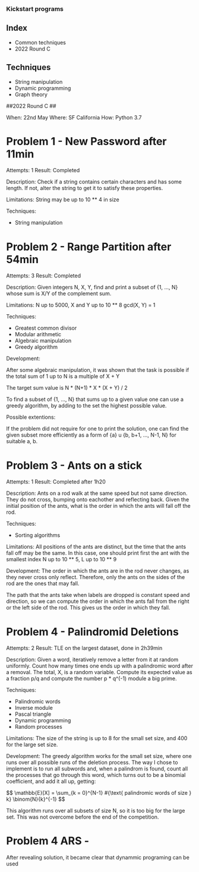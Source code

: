 ### Kickstart programs ###


## Index ##

 - Common techniques
 - 2022 Round C



## Techniques ##

 - String manipulation
 - Dynamic programming
 - Graph theory

##2022 Round C ##

When: 22nd May
Where: SF California
How: Python 3.7


# Problem 1 - New Password after 11min # 

Attempts: 1
Result: Completed

Description:
Check if a string contains certain characters and has some length.
If not, alter the string to get it to satisfy these properties.

Limitations:
String may be up to 10 ** 4 in size

Techniques:
 - String manipulation


# Problem 2 - Range Partition after 54min #

Attempts: 3
Result: Completed

Description:
Given integers N, X, Y, find and print a subset of {1, ..., N} whose sum is X/Y of the complement sum.

Limitations:
N up to 5000, X and Y up to 10 ** 8
gcd(X, Y) = 1

Techniques:
 - Greatest common divisor
 - Modular arithmetic
 - Algebraic manipulation
 - Greedy algorithm

Development:

After some algebraic manipulation, it was shown that the task is possible if the total sum of 1 up to N is a multiple of X + Y

The target sum value is N * (N+1) * X * (X + Y) / 2

To find a subset of {1, ..., N} that sums up to a given value one can use a greedy algorithm, by adding to the set the highest possible value.

Possible extentions:

If the problem did not require for one to print the solution, one can find the given subset more efficiently as a form of {a} u {b, b+1, ..., N-1, N} for suitable a, b.

# Problem 3 - Ants on a stick #

Attempts: 1
Result: Completed after 1h20

Description:
Ants on a rod walk at the same speed but not same direction. They do not cross, bumping onto eachother and reflecting back.
Given the initial position of the ants, what is the order in which the ants will fall off the rod.

Techniques:
 - Sorting algorithms

Limitations:
All positions of the ants are distinct, but the time that the ants fall off may be the same.
In this case, one should print first the ant with the smallest index
N up to 10 ** 5, L up to 10 ** 9

Development:
The order in which the ants are in the rod never changes, as they never cross only reflect. Therefore, only the ants on the sides of the rod are the ones that may fall.

The path that the ants take when labels are dropped is constant speed and direction, so we can compute the order in which the ants fall from the right or the left side of the rod.
This gives us the order in which they fall.


# Problem 4 - Palindromid Deletions #

Attempts: 2
Result: TLE on the largest dataset, done in 2h39min

Description:
Given a word, iteratively remove a letter from it at random uniformly.
Count how many times one ends up with a palindromic word after a removal.
The total, X, is a random variable. Compute its expected value as a fraction p/q and compute the number p * q^(-1) module a big prime.

Techniques:
 - Palindromic words
 - Inverse module
 - Pascal triangle
 - Dynamic programming
 - Random processes

Limitations:
The size of the string is up to 8 for the small set size, and 400 for the large set size.

Development:
The greedy algorithm works for the small set size, where one runs over all possible runs of the deletion process.
The way I chose to implement is to run all subwords and, when a palindrom is found, count all the processes that go through this word, which turns out to be a binomial coefficient, and add it all up, getting:

$$ \mathbb{E}[X] = \sum_{k = 0}^{N-1} \#{\text{ palindromic words of size } k\} \binom{N}{k}^{-1} $$

This algorithm runs over all subsets of size N, so it is too big for the large set.
This was not overcome before the end of the competition.


# Problem 4 ARS - 
After revealing solution, it became clear that dynammic programing can be used



